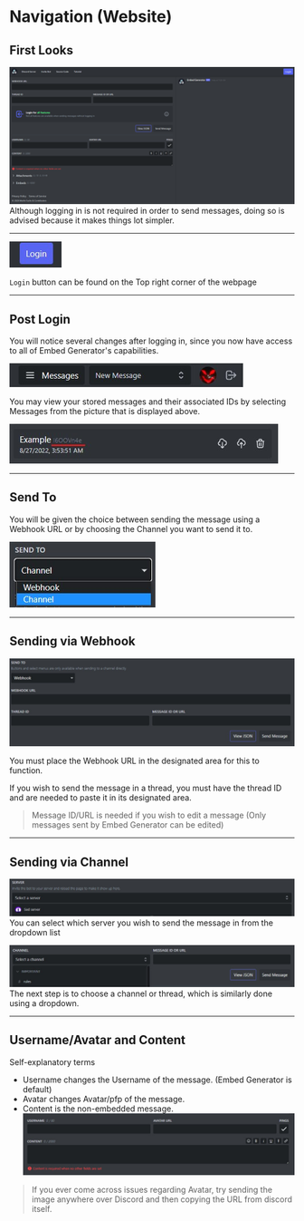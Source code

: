 # Navigation (Website)
## First Looks
![Alt text](https://github.com/HunkyTornado/Serious-Test/blob/main/Images/Fresh.png?raw=true)
Although logging in is not required in order to send messages, doing so is advised because it makes things lot simpler.

---
![Alt text](https://github.com/HunkyTornado/Serious-Test/blob/main/Images/Login.jpg?raw=true)

`Login` button can be found on the Top right corner of the webpage

---
## Post Login
You will notice several changes after logging in, since you now have access to all of Embed Generator's capabilities.

![Alt text](https://github.com/HunkyTornado/Serious-Test/blob/main/Images/Post_Login.jpg?raw=true)

You may view your stored messages and their associated IDs by selecting Messages from the picture that is displayed above.

![Alt text](https://github.com/HunkyTornado/Serious-Test/blob/main/Images/MID.jpg?raw=true)

---
## Send To
You will be given the choice between sending the message using a Webhook URL or by choosing the Channel you want to send it to.

![Alt Text](https://github.com/HunkyTornado/Serious-Test/blob/main/Images/Send%20to.jpg?raw=true)

---
## Sending via Webhook

![Alt Text](https://github.com/HunkyTornado/Serious-Test/blob/main/Images/Webhook.jpg?raw=true)

You must place the Webhook URL in the designated area for this to function.

If you wish to send the message in a thread, you must have the thread ID and are needed to paste it in its designated area.

> Message ID/URL is needed if you wish to edit a message (Only messages sent by Embed Generator can be edited)

---
## Sending via Channel

![Alt Text](https://github.com/HunkyTornado/Serious-Test/blob/main/Images/Server.jpg?raw=true)
You can select which server you wish to send the message in from the dropdown list

![Alt Text](https://github.com/HunkyTornado/Serious-Test/blob/main/Images/Channel-MID.jpg?raw=true)
The next step is to choose a channel or thread, which is similarly done using a dropdown.

---
## Username/Avatar and Content
Self-explanatory terms
- Username changes the Username of the message. (Embed Generator is default)
- Avatar changes Avatar/pfp of the message.
- Content is the non-embedded message.
![a](https://github.com/HunkyTornado/Serious-Test/blob/main/Images/Username-Avatar-Content.jpg?raw=true)

> If you ever come across issues regarding Avatar, try sending the image anywhere over Discord and then copying the URL from discord itself.